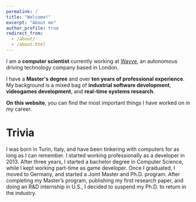```yaml
---
permalink: /
title: "Welcome!"
excerpt: "About me"
author_profile: true
redirect_from: 
  - /about/
  - /about.html
---
```


I am a **computer scientist** currently working at [Wayve](http://wayve.ai/), an autonomous driving technology company based in London.

I have a **Master's degree** and over **ten years of professional experience**. <br>
My background is a mixed bag of **industrial software development**, **videogames development**, and **real-time systems research**.

**On this website**, you can find the most important things I have worked on in my career.

# Trivia

I was born in Turin, Italy, and have been tinkering with computers for as long as
I can remember. I started working professionally as a developer in 2013. After three years,
I started a bachelor degree in Computer Science, while I kept working part-time as game developer.
Once I graduated, I moved to Germany, and started a Joint Master and Ph.D. program. 
After completing my Master’s program, publishing my first research paper, and doing an R&D internship in U.S., I decided to suspend my Ph.D. to return in the industry.
